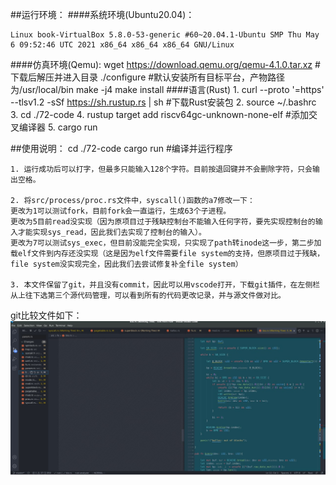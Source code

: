 ##运行环境：
####系统环境(Ubuntu20.04)：

    Linux book-VirtualBox 5.8.0-53-generic #60~20.04.1-Ubuntu SMP Thu May 6 09:52:46 UTC 2021 x86_64 x86_64 x86_64 GNU/Linux
####仿真环境(Qemu):
    wget https://download.qemu.org/qemu-4.1.0.tar.xz  #下载后解压并进入目录
    ./configure                                       #默认安装所有目标平台，产物路径为/usr/local/bin
    make -j4
    make install
####语言(Rust)
    1. curl --proto '=https' --tlsv1.2 -sSf https://sh.rustup.rs | sh   #下载Rust安装包
    2. source ~/.bashrc
    3. cd ./72-code
    4. rustup target add riscv64gc-unknown-none-elf                     #添加交叉编译器
    5. cargo run

##使用说明：
    cd ./72-code
    cargo run       #编译并运行程序

    1. 运行成功后可以打字，但最多只能输入128个字符。目前按退回键并不会删除字符，只会输出空格。

    2. 将src/process/proc.rs文件中，syscall()函数的a7修改一下：
    更改为1可以测试fork，目前fork会一直运行，生成63个子进程。
    更改为5目前read没实现（因为原项目过于残缺控制台不能输入任何字符，要先实现控制台的输入才能实现sys_read，因此我们去实现了控制台的输入）。
    更改为7可以测试sys_exec，但目前没能完全实现，只实现了path转inode这一步，第二步加载elf文件到内存还没实现（这是因为elf文件需要file system的支持，但原项目过于残缺，file system没实现完全，因此我们去尝试修复补全file system）
    
    3. 本文件保留了git，并且没有commit，因此可以用vscode打开，下载git插件，在左侧栏从上往下选第三个源代码管理，可以看到所有的代码更改记录，并与源文件做对比。

git比较文件如下：
![](../images/git.png)